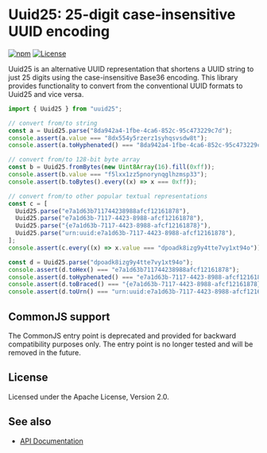 # Uuid25: 25-digit case-insensitive UUID encoding

[![npm](https://img.shields.io/npm/v/uuid25)](https://www.npmjs.com/package/uuid25)
[![License](https://img.shields.io/npm/l/uuid25)](https://github.com/uuid25/javascript/blob/main/LICENSE)

Uuid25 is an alternative UUID representation that shortens a UUID string to just
25 digits using the case-insensitive Base36 encoding. This library provides
functionality to convert from the conventional UUID formats to Uuid25 and vice
versa.

```javascript
import { Uuid25 } from "uuid25";

// convert from/to string
const a = Uuid25.parse("8da942a4-1fbe-4ca6-852c-95c473229c7d");
console.assert(a.value === "8dx554y5rzerz1syhqsvsdw8t");
console.assert(a.toHyphenated() === "8da942a4-1fbe-4ca6-852c-95c473229c7d");

// convert from/to 128-bit byte array
const b = Uuid25.fromBytes(new Uint8Array(16).fill(0xff));
console.assert(b.value === "f5lxx1zz5pnorynqglhzmsp33");
console.assert(b.toBytes().every((x) => x === 0xff));

// convert from/to other popular textual representations
const c = [
  Uuid25.parse("e7a1d63b711744238988afcf12161878"),
  Uuid25.parse("e7a1d63b-7117-4423-8988-afcf12161878"),
  Uuid25.parse("{e7a1d63b-7117-4423-8988-afcf12161878}"),
  Uuid25.parse("urn:uuid:e7a1d63b-7117-4423-8988-afcf12161878"),
];
console.assert(c.every((x) => x.value === "dpoadk8izg9y4tte7vy1xt94o"));

const d = Uuid25.parse("dpoadk8izg9y4tte7vy1xt94o");
console.assert(d.toHex() === "e7a1d63b711744238988afcf12161878");
console.assert(d.toHyphenated() === "e7a1d63b-7117-4423-8988-afcf12161878");
console.assert(d.toBraced() === "{e7a1d63b-7117-4423-8988-afcf12161878}");
console.assert(d.toUrn() === "urn:uuid:e7a1d63b-7117-4423-8988-afcf12161878");
```

## CommonJS support

The CommonJS entry point is deprecated and provided for backward compatibility
purposes only. The entry point is no longer tested and will be removed in the
future.

## License

Licensed under the Apache License, Version 2.0.

## See also

- [API Documentation](https://uuid25.github.io/javascript/docs/)
